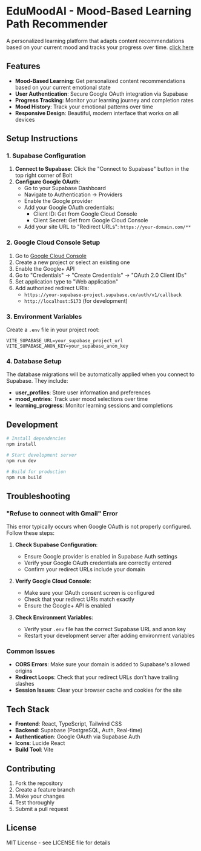# EduMoodAI - Mood-Based Learning Path Recommender

A personalized learning platform that adapts content recommendations based on your current mood and tracks your progress over time.
[click here]([https://dapper-choux-8a514e.netlify.app/])

## Features

- **Mood-Based Learning**: Get personalized content recommendations based on your current emotional state
- **User Authentication**: Secure Google OAuth integration via Supabase
- **Progress Tracking**: Monitor your learning journey and completion rates
- **Mood History**: Track your emotional patterns over time
- **Responsive Design**: Beautiful, modern interface that works on all devices

## Setup Instructions

### 1. Supabase Configuration

1. **Connect to Supabase**: Click the "Connect to Supabase" button in the top right corner of Bolt
2. **Configure Google OAuth**:
   - Go to your Supabase Dashboard
   - Navigate to Authentication → Providers
   - Enable the Google provider
   - Add your Google OAuth credentials:
     - Client ID: Get from Google Cloud Console
     - Client Secret: Get from Google Cloud Console
   - Add your site URL to "Redirect URLs": `https://your-domain.com/**`

### 2. Google Cloud Console Setup

1. Go to [Google Cloud Console](https://console.cloud.google.com/)
2. Create a new project or select an existing one
3. Enable the Google+ API
4. Go to "Credentials" → "Create Credentials" → "OAuth 2.0 Client IDs"
5. Set application type to "Web application"
6. Add authorized redirect URIs:
   - `https://your-supabase-project.supabase.co/auth/v1/callback`
   - `http://localhost:5173` (for development)

### 3. Environment Variables

Create a `.env` file in your project root:

```env
VITE_SUPABASE_URL=your_supabase_project_url
VITE_SUPABASE_ANON_KEY=your_supabase_anon_key
```

### 4. Database Setup

The database migrations will be automatically applied when you connect to Supabase. They include:

- **user_profiles**: Store user information and preferences
- **mood_entries**: Track user mood selections over time
- **learning_progress**: Monitor learning sessions and completions

## Development

```bash
# Install dependencies
npm install

# Start development server
npm run dev

# Build for production
npm run build
```

## Troubleshooting

### "Refuse to connect with Gmail" Error

This error typically occurs when Google OAuth is not properly configured. Follow these steps:

1. **Check Supabase Configuration**:
   - Ensure Google provider is enabled in Supabase Auth settings
   - Verify your Google OAuth credentials are correctly entered
   - Confirm your redirect URLs include your domain

2. **Verify Google Cloud Console**:
   - Make sure your OAuth consent screen is configured
   - Check that your redirect URIs match exactly
   - Ensure the Google+ API is enabled

3. **Check Environment Variables**:
   - Verify your `.env` file has the correct Supabase URL and anon key
   - Restart your development server after adding environment variables

### Common Issues

- **CORS Errors**: Make sure your domain is added to Supabase's allowed origins
- **Redirect Loops**: Check that your redirect URLs don't have trailing slashes
- **Session Issues**: Clear your browser cache and cookies for the site

## Tech Stack

- **Frontend**: React, TypeScript, Tailwind CSS
- **Backend**: Supabase (PostgreSQL, Auth, Real-time)
- **Authentication**: Google OAuth via Supabase Auth
- **Icons**: Lucide React
- **Build Tool**: Vite

## Contributing

1. Fork the repository
2. Create a feature branch
3. Make your changes
4. Test thoroughly
5. Submit a pull request

## License

MIT License - see LICENSE file for details
